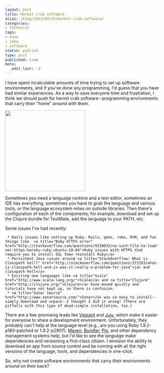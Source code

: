 ```yaml
---
layout: post
title: Hermit crab software
alias: /blog/2013/04/25/hermit-crab-software/
categories:
- technical
tags:
- ease
- idea
- software
status: publish
type: post
published: true
meta:
  _edit_last: '1'
---
```

I have spent incalculable amounts of time trying to set up software environments, and if you've done any programming, I'd guess that you have had similar experiences. As a way to save everyone time and frustration, I think we should push for hermit crab software--programming environments that carry their "home" around with them.

<a href="http://andyjthompson.wordpress.com/tag/hermit-crab/"><img class="alignnone" title="Hermit Crab" alt="" src="http://andyjthompson.files.wordpress.com/2010/03/hermit-crab.jpg" width="262" height="264" /></a>

Sometimes you need a language runtime and a text editor, sometimes an IDE has everything, sometimes you have to grab the language and various tools, or the language ecosystem relies on outside libraries. Then there's configuration of each of the components; for example, download and set up the Clojure bundle for TextMate, add the language to your PATH, etc.

Some issues I've had recently:

	 * Rails issues like setting up Ruby, Rails, gems, rake, RVM, and fun things like  <a title="Ruby HTTPS error" href="http://stackoverflow.com/questions/9338035/no-such-file-to-load-net-https-heroku-ruby-ubuntu-10-04">Ruby issues with HTTPS that require you to install SSL then reinstall Ruby</a>
	 * Persistent Java issues around <a title="StackOverflow: What is Classpath hell?" href="http://stackoverflow.com/questions/373193/what-is-classpath-hell-and-is-was-it-really-a-problem-for-java">jar and classpath hell</a>
	 * Exciting new languages like <a title="Scala" href="http://www.scala-lang.org/">Scala</a> and <a title="Clojure" href="http://clojure.org/">Clojure</a> have moved quickly and tutorials have not kept up, so there is confusion.
	 * <a title="Sonar Source" href="http://www.sonarsource.com/">Sonar</a> was so easy to install--simply download and unpack--I thought I did it wrong! (There are pitfalls with this type of dead-simple installation, too.)

There are a few promising leads like <a title="Vagrant" href="http://vagrantup.com/">Vagrant</a> and <a title="Ubuntu Juju" href="https://juju.ubuntu.com/">Juju</a>, which make it easier for everyone to share a development environment. Unfortunately, they probably can't help at the language level (e.g., are you using Ruby 1.9.2-p180-patched or 1.9.2-p290?). <a title="Apache Maven" href="http://maven.apache.org/">Maven</a>, <a title="Bundler" href="http://gembundler.com/">Bundler</a>, <a title="Python Installs Packages" href="http://pypi.python.org/pypi/pip">Pip</a>, and other dependency management systems help, but I'd like to see the language make dependencies and versioning a first-class citizen. I envision the ability to download an app from source control and be running with all the right versions of the language, tools, and dependencies in one-click.

So, why not create software environments that carry their environments around on their back?
